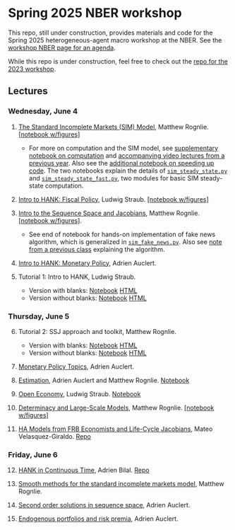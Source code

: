 # Spring 2025 NBER workshop
This repo, still under construction, provides materials and code for the Spring 2025 heterogeneous-agent macro workshop at the NBER. See the [workshop NBER page for an agenda](https://www.nber.org/conferences/heterogeneous-agent-macroeconomics-workshop-spring-2025).

While this repo is under construction, feel free to check out the [repo for the 2023 workshop](https://github.com/shade-econ/nber-workshop-2023).

## Lectures

### Wednesday, June 4
1. [The Standard Incomplete Markets (SIM) Model](https://shade-econ.github.io/nber-workshop-2025/lecture1_sim.pdf), Matthew Rognlie. [[notebook w/figures]](https://github.com/shade-econ/nber-workshop-2025/blob/main/notebooks/lecture1_sim.ipynb)
   
     * For more on computation and the SIM model, see [supplementary notebook on computation](https://github.com/shade-econ/nber-workshop-2025/blob/main/supplements/sim_steady_state_computation.ipynb) and [accompanying video lectures from a previous year](https://github.com/shade-econ/nber-workshop-2023/tree/main?tab=readme-ov-file#first-lecture-online). Also see the [additional notebook on speeding up code](https://github.com/shade-econ/nber-workshop-2025/blob/main/supplements/sim_steady_state_speed.ipynb). The two notebooks explain the details of [`sim_steady_state.py`](https://github.com/shade-econ/nber-workshop-2025/blob/main/notebooks/sim_steady_state.py) and [`sim_steady_state_fast.py`](https://github.com/shade-econ/nber-workshop-2025/blob/main/notebooks/sim_steady_state_fast.py), two modules for basic SIM steady-state computation.

2. [Intro to HANK: Fiscal Policy](https://shade-econ.github.io/nber-workshop-2025/lecture2_fiscalpolicy.pdf), Ludwig Straub. [[notebook w/figures]](https://github.com/shade-econ/nber-workshop-2025/blob/main/notebooks/lecture2_fiscal.ipynb)

3. [Intro to the Sequence Space and Jacobians](https://shade-econ.github.io/nber-workshop-2025/lecture3_sequence_space.pdf), Matthew Rognlie. [[notebook w/figures]](https://github.com/shade-econ/nber-workshop-2025/blob/main/notebooks/lecture3_sequence_space.ipynb).

   * See end of notebook for hands-on implementation of fake news algorithm, which is generalized in [`sim_fake_news.py`](https://github.com/shade-econ/nber-workshop-2025/blob/main/notebooks/sim_fake_news.py). Also see [note from a previous class](https://mrognlie.github.io/econ411-3/econ411_3_lecture7_supplement.pdf) explaining the algorithm.

4. [Intro to HANK: Monetary Policy](https://shade-econ.github.io/nber-workshop-2025/lecture4_monetary.pdf), Adrien Auclert.

5. Tutorial 1: Intro to HANK, Ludwig Straub.
   * Version with blanks: [Notebook](https://github.com/shade-econ/nber-workshop-2025/blob/main/tutorials/Tutorial%201%20Intro%20to%20HANK%20with%20blanks.ipynb) [HTML](https://raw.githack.com/shade-econ/nber-workshop-2025/main/tutorials/Tutorial%201%20Intro%20to%20HANK%20with%20blanks.html
)
   * Version without blanks: [Notebook](https://github.com/shade-econ/nber-workshop-2025/blob/main/tutorials/Tutorial%201%20Intro%20to%20HANK%20no%20blanks.ipynb) [HTML](https://raw.githack.com/shade-econ/nber-workshop-2025/main/tutorials/Tutorial%201%20Intro%20to%20HANK%20no%20blanks.html)

### Thursday, June 5
6. Tutorial 2: SSJ approach and toolkit, Matthew Rognlie.
   * Version with blanks: [Notebook](https://github.com/shade-econ/nber-workshop-2025/blob/main/tutorials/Tutorial%202%20SSJ%20approach%20and%20toolkit%20with%20blanks.ipynb) [HTML](https://raw.githack.com/shade-econ/nber-workshop-2025/main/tutorials/Tutorial%202%20SSJ%20approach%20and%20toolkit%20with%20blanks.html)
   * Version without blanks: [Notebook](https://github.com/shade-econ/nber-workshop-2025/blob/main/tutorials/Tutorial%202%20SSJ%20approach%20and%20toolkit.ipynb) [HTML](https://raw.githack.com/shade-econ/nber-workshop-2025/main/tutorials/Tutorial%202%20SSJ%20approach%20and%20toolkit.html)

8. [Monetary Policy Topics](https://shade-econ.github.io/nber-workshop-2025/lecture5_monetary_topics.pdf), Adrien Auclert.

9. [Estimation](https://shade-econ.github.io/nber-workshop-2025/lecture6_estimation.pdf), Adrien Auclert and Matthew Rognlie. [Notebook](https://github.com/shade-econ/nber-workshop-2025/blob/main/notebooks/lecture6_estimation.ipynb)

10. [Open Economy](https://shade-econ.github.io/nber-workshop-2025/lecture7_open_economy.pdf), Ludwig Straub. [Notebook](https://github.com/shade-econ/nber-workshop-2025/blob/main/notebooks/lecture7_open_economy.ipynb)

11. [Determinacy and Large-Scale Models](https://shade-econ.github.io/nber-workshop-2025/lecture8_determinacy.pdf), Matthew Rognlie. [[notebook w/figures]](https://github.com/shade-econ/nber-workshop-2025/blob/main/notebooks/lecture8_determinacy.ipynb)

12. [HA Models from FRB Economists and Life-Cycle Jacobians](https://shade-econ.github.io/nber-workshop-2025/ha_frb.pdf), Mateo Velasquez-Giraldo. [Repo](https://github.com/Mv77/LC-SSJ_public?tab=readme-ov-file)

### Friday, June 6
12. [HANK in Continuous Time](https://shade-econ.github.io/nber-workshop-2025/ha_ctstime.pdf), Adrien Bilal. [Repo](https://github.com/ShlokG/CT-SSJ/)

13. [Smooth methods for the standard incomplete markets model](https://shade-econ.github.io/nber-workshop-2025/lecture9_smooth.pdf), Matthew Rognlie.

14. [Second order solutions in sequence space](https://shade-econ.github.io/nber-workshop-2025/lecture10_secondorder.pdf), Adrien Auclert.

15. [Endogenous portfolios and risk premia](https://shade-econ.github.io/nber-workshop-2025/lecture11_portfolios.pdf), Adrien Auclert. 
